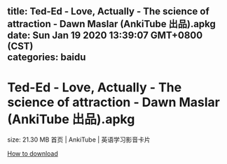 
title: Ted-Ed - Love, Actually - The science of attraction - Dawn Maslar (AnkiTube 出品).apkg
date: Sun Jan 19 2020 13:39:07 GMT+0800 (CST)    
categories: baidu
---

# Ted-Ed - Love, Actually - The science of attraction - Dawn Maslar (AnkiTube 出品).apkg
size: 21.30 MB
 首页 | AnkiTube | 英语学习影音卡片
 

[How to download](https://bpcam.bemobtrk.com/go/2ceec3aa-1ca2-46d6-b9ff-aaa5c184517c?jno=3198)